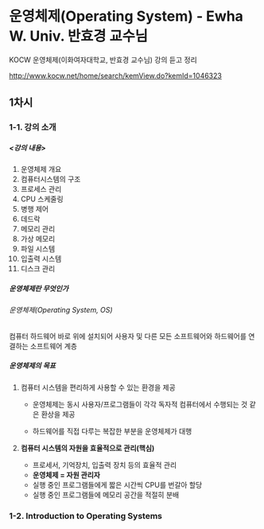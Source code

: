 # 운영체제(Operating System) - Ewha W. Univ. 반효경 교수님

KOCW 운영체제(이화여자대학교, 반효경 교수님) 강의 듣고 정리  

http://www.kocw.net/home/search/kemView.do?kemId=1046323



## 1차시

### 1-1. 강의 소개

##### <강의 내용>

1. 운영체제 개요
2. 컴퓨터시스템의 구조
3. 프로세스 관리
4. CPU 스케줄링
5. 병행 제어
6. 데드락
7. 메모리 관리
8. 가상 메모리
9. 파일 시스템
10. 입출력 시스템
11. 디스크 관리



##### 운영체제란 무엇인가

###### 운영체제(Operating System, OS)

컴퓨터 하드웨어 바로 위에 설치되어 사용자 및 다른 모든 소프트웨어와 하드웨어를 연결하는 소프트웨어 계층  



##### 운영체제의 목표

1. 컴퓨터 시스템을 편리하게 사용할 수 있는 환경을 제공

   - 운영체제는 동시 사용자/프로그램들이 각각 독자적 컴퓨터에서 수행되는 것 같은 환상을 제공

   - 하드웨어를 직접 다루는 복잡한 부분을 운영체제가 대행

2. **컴퓨터 시스템의 자원을 효율적으로 관리(핵심)**

   - 프로세서, 기억장치, 입출력 장치 등의 효율적 관리
   - **운영체제 = 자원 관리자**
   - 실행 중인 프로그램들에게 짧은 시간씩 CPU를 번갈아 할당
   - 실행 중인 프로그램들에 메모리 공간을 적절히 분배







### 1-2. Introduction to Operating Systems







